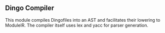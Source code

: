 ## Dingo Compiler

This module compiles Dingofiles into an AST and facilitates their lowering to ModuleIR. The compiler itself uses lex and yacc for parser generation.
